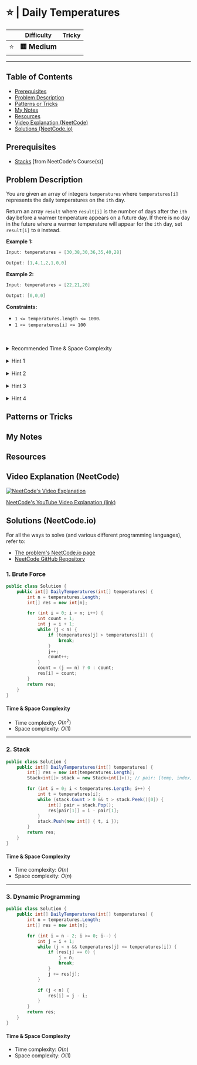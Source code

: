 # ⭐ | Daily Temperatures

|   | Difficulty | Tricky |
|---|------------|--------|
| <big>⭐<big> | <big>**🟨 Medium**</big> | <big></big> |


---

## Table of Contents

- [Prerequisites](#prerequisites)
- [Problem Description](#problem-description)
- [Patterns or Tricks](#patterns-or-tricks)
- [My Notes](#my-notes)
- [Resources](#resources)
- [Video Explanation (NeetCode)](#video-explanation-neetcode)
- [Solutions (NeetCode.io)](#solutions-neetcodeio)
    


## Prerequisites
- [Stacks](https://neetcode.io/courses/dsa-for-beginners/4) [from NeetCode's Course(s)]


## Problem Description
You are given an array of integers `temperatures` where `temperatures[i]` represents the daily temperatures on the `ith` day.
    
Return an array `result` where `result[i]` is the number of days after the `ith` day before a warmer temperature appears on a future day. If there is no day in the future where a warmer temperature will appear for the `ith` day, set `result[i]` to `0` instead.

**Example 1:**

```java
Input: temperatures = [30,38,30,36,35,40,28]

Output: [1,4,1,2,1,0,0]
```

**Example 2:**

```java
Input: temperatures = [22,21,20]

Output: [0,0,0]
```

**Constraints:**
* `1 <= temperatures.length <= 1000`.
* `1 <= temperatures[i] <= 100`

<br>
<br>
<details class="hint-accordion">  
    <summary>Recommended Time & Space Complexity</summary>
    <p>
    You should aim for a solution as good or better than <code>O(n)</code> time and <code>O(n)</code> space, where <code>n</code> is the size of the input array.
    </p>
</details>

<br>
<details class="hint-accordion">  
    <summary>Hint 1</summary>
    <p>
    A brute force solution would involve iterating through the array with index <code>i</code> and checking how far is the next greater element to the right of <code>i</code>. This would be an <code>O(n^2)</code> solution. Can you think of a better way?
    </p>
</details>

<br>
<details class="hint-accordion">  
    <summary>Hint 2</summary>
    <p>
    Can you consider a reverse approach? For example, in <code>[2, 1, 1, 3]</code>, the next greater element for the numbers <code>[2, 1, 1]</code> is <code>3</code>. Instead of checking for each element individually, can you think of a way where, by standing at the element <code>3</code>, you compute the result for the elements <code>[2, 1, 1]</code>?  Maybe there's a data structure that is useful here.
    </p>
</details>

<br>
<details class="hint-accordion">  
    <summary>Hint 3</summary>
    <p>
   We can use a stack to maintain indices in a monotonically decreasing order, popping indices where the values are smaller than the current element. This helps us find the result by using the difference between indices while considering the values at those indices. Can you see how the stack is useful?
    </p>
</details>

<br>
<details class="hint-accordion">  
    <summary>Hint 4</summary>
    <p>
    In the array <code>[2, 1, 1, 3]</code>, we don't perform any pop operations while processing <code>[2, 1, 1]</code> because these elements are already in decreasing order. However, when we reach <code>3</code>, we pop elements from the stack until the top element of the stack is no longer less than the current element. For each popped element, we compute the difference between the indices and store it in the position corresponding to the popped element.
    </p>
</details>

## Patterns or Tricks
<!-- This section is for any patterns or tricks noticed/spotted when solving the question which we can use as an indication of using the same approach(es) used here when facing another problems somewhat like this. -->

## My Notes


## Resources


## Video Explanation (NeetCode)
[![NeetCode's Video Explanation](https://img.youtube.com/vi/cTBiBSnjO3c/0.jpg)](https://www.youtube.com/watch?v=cTBiBSnjO3c)

[NeetCode's YouTube Video Explanation (link)](https://www.youtube.com/watch?v=cTBiBSnjO3c)


## Solutions (NeetCode.io)
For all the ways to solve (and various different programming languages), refer to:
- [The problem's NeetCode.io page](https://neetcode.io/problems/daily-temperatures)
- [NeetCode GitHub Repository](https://github.com/neetcode-gh/leetcode)

### 1. Brute Force






```csharp
public class Solution {
    public int[] DailyTemperatures(int[] temperatures) {
        int n = temperatures.Length;
        int[] res = new int[n];

        for (int i = 0; i < n; i++) {
            int count = 1;
            int j = i + 1;
            while (j < n) {
                if (temperatures[j] > temperatures[i]) {
                    break;
                }
                j++;
                count++;
            }
            count = (j == n) ? 0 : count;
            res[i] = count;
        }
        return res;
    }
}
```




#### Time & Space Complexity

* Time complexity: $O(n ^ 2)$
* Space complexity: $O(1)$

---

### 2. Stack






```csharp
public class Solution {
    public int[] DailyTemperatures(int[] temperatures) {
        int[] res = new int[temperatures.Length];
        Stack<int[]> stack = new Stack<int[]>(); // pair: [temp, index]

        for (int i = 0; i < temperatures.Length; i++) {
            int t = temperatures[i];
            while (stack.Count > 0 && t > stack.Peek()[0]) {
                int[] pair = stack.Pop();
                res[pair[1]] = i - pair[1];
            }
            stack.Push(new int[] { t, i });
        }
        return res;
    }
}
```




#### Time & Space Complexity

* Time complexity: $O(n)$
* Space complexity: $O(n)$

---

### 3. Dynamic Programming






```csharp
public class Solution {
    public int[] DailyTemperatures(int[] temperatures) {
        int n = temperatures.Length;
        int[] res = new int[n];

        for (int i = n - 2; i >= 0; i--) {
            int j = i + 1;
            while (j < n && temperatures[j] <= temperatures[i]) {
                if (res[j] == 0) {
                    j = n;
                    break;
                }
                j += res[j];
            }

            if (j < n) {
                res[i] = j - i;
            }
        }
        return res;
    }
}
```




#### Time & Space Complexity

* Time complexity: $O(n)$
* Space complexity: $O(1)$
